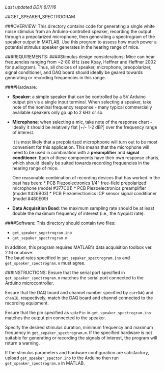 *Last updated DDK 6/7/16*

##GET_SPEAKER_SPECTROGRAM

###OVERVIEW:
This directory contains code for generating a single white noise stimulus from an Arduino-controlled speaker, recording the output through a prepolarized microphone, then generating a spectrogram of the speaker output in MATLAB. Use this program to assess how much power a potential stimulus speaker generates in the hearing range of mice. 


###REQUIREMENTS:
####Stimulus design considerations:
Mice can hear frequencies ranging from ~2-80 kHz (see Koay, Heffner and Heffner 2002 for audiogram). Thus, all choices of speaker, microphone, preopolarizer, signal conditioner, and DAQ board should ideally be geared towards generating or recording frequencies in this range. 

####Hardware:
* **Speaker**: a simple speaker that can be controlled by a 5V Arduino output pin vis a single input terminal. When selecting a speaker, take note of the nominal frequency response - many typical commercially available speakers only go up to 2 kHz or so.

* **Microphone**: when selecting a mic, take note of the response chart - ideally it should be relatively flat [+/- 1-2 dB?] over the frequency range of interest.

   It is most likely that a prepolarized microphpone will turn out to be most convenient for this application. This means that the microphone will need to be used in combination with a **preamplifier** and **signal conditioner**. Each of these components have their own response charts, which should ideally be suited towards recording frequencies in the hearing range of mice.
   
   One reasonable combination of recording devices that has worked in the past has been:
      * PCB Piezoelectronics 1/4" free-field prepolarized microphone (model #377C01)
      * PCB Piezoelectronics preamplifier (model #426B03)
      * PCB Piezoelectronics ICP sensor signal conditioner (model #480E09)
      
* **Data Acquisition Boad**: the maximum sampling rate should be at least double the maximum frequency of interest (i.e., the Nyquist rate). 
  
  
####Software:
This directory should contain two files:
* `get_speaker_sepctrogram.ino`
* `get_sepaker_spectrogram.m`

In addition, this program requires MATLAB's data acquisition toolbox ver. 2.16 or above.  
The baud rates specified in `get_sepaker_spectrogram.ino` and `get_speaker_spectrogram.m` must agree.

###INSTRUCTIONS:
Ensure that the serial port specified in `get_speaker_spectrogram.m` matches the serial port connected to the Arduino microcontroller. 

Ensure that the DAQ board and channel number specified by `currDAQ` and `chanID`, respectively, match the DAQ board and channel connected to the recording equipment.

Ensure that the pin specified as `spkrPin` in `get_speaker_spectrogram.ino` matches the output pin connected to the speaker.

Specify the desired stimulus duration, minimum frequency and maximum frequency in `get_sepaker_spectrogram.m`. If the specified hardware is not suitable for generating or recording the signals of interest, the program will return a warning.

If the stimulus parameters and hardware configuration are satisfactory, upload `get_speaker_spector.ino` to the Arduino then run `get_speaker_spectrogram.m` in MATLAB. 
